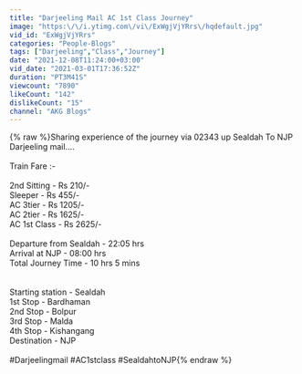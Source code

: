 ```yaml
---
title: "Darjeeling Mail AC 1st Class Journey"
image: "https:\/\/i.ytimg.com\/vi\/ExWgjVjYRrs\/hqdefault.jpg"
vid_id: "ExWgjVjYRrs"
categories: "People-Blogs"
tags: ["Darjeeling","Class","Journey"]
date: "2021-12-08T11:24:00+03:00"
vid_date: "2021-03-01T17:36:52Z"
duration: "PT3M41S"
viewcount: "7890"
likeCount: "142"
dislikeCount: "15"
channel: "AKG Blogs"
---
```

{% raw %}Sharing experience of the journey via 02343 up  Sealdah To NJP Darjeeling mail....<br /><br />Train Fare :-<br /><br />2nd Sitting - Rs 210/-<br />Sleeper - Rs 455/-<br />AC 3tier - Rs 1205/-<br />AC 2tier - Rs 1625/-<br />AC 1st Class - Rs 2625/-<br /><br />Departure from Sealdah - 22:05 hrs<br />Arrival at NJP - 08:00 hrs<br />Total Journey Time - 10 hrs 5 mins<br /><br /><br />Starting station - Sealdah<br />1st Stop - Bardhaman<br />2nd Stop - Bolpur<br />3rd Stop - Malda<br />4th Stop - Kishangang<br />Destination - NJP<br /><br />#Darjeelingmail #AC1stclass #SealdahtoNJP{% endraw %}

